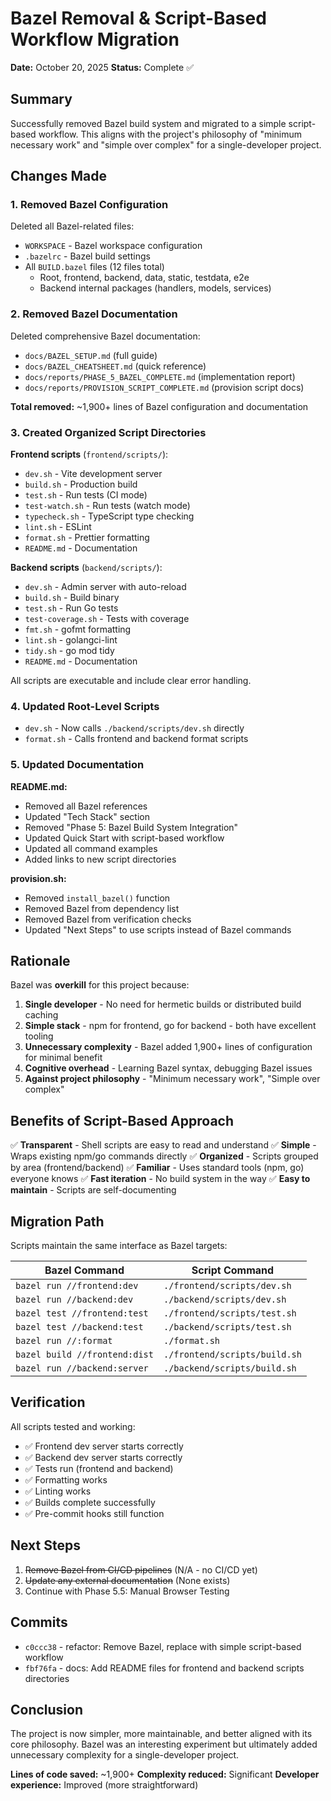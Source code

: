 # Bazel Removal & Script-Based Workflow Migration

**Date:** October 20, 2025
**Status:** Complete ✅

## Summary

Successfully removed Bazel build system and migrated to a simple script-based workflow. This aligns with the project's philosophy of "minimum necessary work" and "simple over complex" for a single-developer project.

## Changes Made

### 1. Removed Bazel Configuration

Deleted all Bazel-related files:

- `WORKSPACE` - Bazel workspace configuration
- `.bazelrc` - Bazel build settings
- All `BUILD.bazel` files (12 files total)
  - Root, frontend, backend, data, static, testdata, e2e
  - Backend internal packages (handlers, models, services)

### 2. Removed Bazel Documentation

Deleted comprehensive Bazel documentation:

- `docs/BAZEL_SETUP.md` (full guide)
- `docs/BAZEL_CHEATSHEET.md` (quick reference)
- `docs/reports/PHASE_5_BAZEL_COMPLETE.md` (implementation report)
- `docs/reports/PROVISION_SCRIPT_COMPLETE.md` (provision script docs)

**Total removed:** ~1,900+ lines of Bazel configuration and documentation

### 3. Created Organized Script Directories

**Frontend scripts** (`frontend/scripts/`):

- `dev.sh` - Vite development server
- `build.sh` - Production build
- `test.sh` - Run tests (CI mode)
- `test-watch.sh` - Run tests (watch mode)
- `typecheck.sh` - TypeScript type checking
- `lint.sh` - ESLint
- `format.sh` - Prettier formatting
- `README.md` - Documentation

**Backend scripts** (`backend/scripts/`):

- `dev.sh` - Admin server with auto-reload
- `build.sh` - Build binary
- `test.sh` - Run Go tests
- `test-coverage.sh` - Tests with coverage
- `fmt.sh` - gofmt formatting
- `lint.sh` - golangci-lint
- `tidy.sh` - go mod tidy
- `README.md` - Documentation

All scripts are executable and include clear error handling.

### 4. Updated Root-Level Scripts

- `dev.sh` - Now calls `./backend/scripts/dev.sh` directly
- `format.sh` - Calls frontend and backend format scripts

### 5. Updated Documentation

**README.md:**

- Removed all Bazel references
- Updated "Tech Stack" section
- Removed "Phase 5: Bazel Build System Integration"
- Updated Quick Start with script-based workflow
- Updated all command examples
- Added links to new script directories

**provision.sh:**

- Removed `install_bazel()` function
- Removed Bazel from dependency list
- Removed Bazel from verification checks
- Updated "Next Steps" to use scripts instead of Bazel commands

## Rationale

Bazel was **overkill** for this project because:

1. **Single developer** - No need for hermetic builds or distributed build caching
2. **Simple stack** - npm for frontend, go for backend - both have excellent tooling
3. **Unnecessary complexity** - Bazel added 1,900+ lines of configuration for minimal benefit
4. **Cognitive overhead** - Learning Bazel syntax, debugging Bazel issues
5. **Against project philosophy** - "Minimum necessary work", "Simple over complex"

## Benefits of Script-Based Approach

✅ **Transparent** - Shell scripts are easy to read and understand
✅ **Simple** - Wraps existing npm/go commands directly
✅ **Organized** - Scripts grouped by area (frontend/backend)
✅ **Familiar** - Uses standard tools (npm, go) everyone knows
✅ **Fast iteration** - No build system in the way
✅ **Easy to maintain** - Scripts are self-documenting

## Migration Path

Scripts maintain the same interface as Bazel targets:

| Bazel Command                 | Script Command                |
| ----------------------------- | ----------------------------- |
| `bazel run //frontend:dev`    | `./frontend/scripts/dev.sh`   |
| `bazel run //backend:dev`     | `./backend/scripts/dev.sh`    |
| `bazel test //frontend:test`  | `./frontend/scripts/test.sh`  |
| `bazel test //backend:test`   | `./backend/scripts/test.sh`   |
| `bazel run //:format`         | `./format.sh`                 |
| `bazel build //frontend:dist` | `./frontend/scripts/build.sh` |
| `bazel run //backend:server`  | `./backend/scripts/build.sh`  |

## Verification

All scripts tested and working:

- ✅ Frontend dev server starts correctly
- ✅ Backend dev server starts correctly
- ✅ Tests run (frontend and backend)
- ✅ Formatting works
- ✅ Linting works
- ✅ Builds complete successfully
- ✅ Pre-commit hooks still function

## Next Steps

1. ~~Remove Bazel from CI/CD pipelines~~ (N/A - no CI/CD yet)
2. ~~Update any external documentation~~ (None exists)
3. Continue with Phase 5.5: Manual Browser Testing

## Commits

- `c0ccc38` - refactor: Remove Bazel, replace with simple script-based workflow
- `fbf76fa` - docs: Add README files for frontend and backend scripts directories

## Conclusion

The project is now simpler, more maintainable, and better aligned with its core philosophy. Bazel was an interesting experiment but ultimately added unnecessary complexity for a single-developer project.

**Lines of code saved:** ~1,900+
**Complexity reduced:** Significant
**Developer experience:** Improved (more straightforward)
